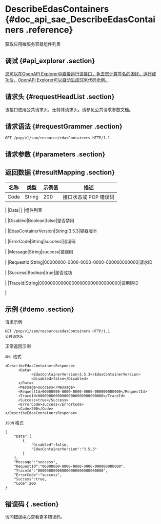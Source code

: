 # DescribeEdasContainers {#doc_api_sae_DescribeEdasContainers .reference}

获取应用微服务容器组件列表

## 调试 {#api_explorer .section}

[您可以在OpenAPI Explorer中直接运行该接口，免去您计算签名的困扰。运行成功后，OpenAPI Explorer可以自动生成SDK代码示例。](https://api.aliyun.com/#product=sae&api=DescribeEdasContainers&type=ROA&version=2019-05-06)

## 请求头 {#requestHeadList .section}

该接口使用公共请求头，无特殊请求头。请参见公共请求参数文档。

## 请求语法 {#requestGrammer .section}

```
GET /pop/v1/sam/resource/edasContainers HTTP/1.1
```

## 请求参数 {#parameters .section}

## 返回数据 {#resultMapping .section}

|名称|类型|示例值|描述|
|--|--|---|--|
|Code|String|200|接口状态或 POP 错误码

 |
|Data| | |组件列表

 |
|Disabled|Boolean|false|是否禁用

 |
|EdasContainerVersion|String|3.5.3|容器版本

 |
|ErrorCode|String|success|错误码

 |
|Message|String|success|错误码

 |
|RequestId|String|00000000-0000-0000-0000-000000000000|请求ID

 |
|Success|Boolean|true|是否成功

 |
|TraceId|String|000000000000000000000000000000|调用链ID

 |

## 示例 {#demo .section}

请求示例

``` {#request_demo}
GET /pop/v1/sam/resource/edasContainers HTTP/1.1
公共请求头
```

正常返回示例

`XML` 格式

``` {#xml_return_success_demo}
<DescribeEdasContainersResponse>
	  <Data>
		    <EdasContainerVersion>3.5.3</EdasContainerVersion>
		    <Disabled>false</Disabled>
	  </Data>
	  <Message>success</Message>
	  <RequestId>00000000-0000-0000-0000-000000000000</RequestId>
	  <TraceId>000000000000000000000000000000</TraceId>
	  <Success>true</Success>
	  <ErrorCode>success</ErrorCode>
	  <Code>200</Code>
</DescribeEdasContainersResponse>
```

`JSON` 格式

``` {#json_return_success_demo}
{
	"Data":[
		{
			"Disabled":false,
			"EdasContainerVersion":"3.5.3"
		}
	],
	"Message":"success",
	"RequestId":"00000000-0000-0000-0000-000000000000",
	"TraceId":"000000000000000000000000000000",
	"ErrorCode":"success",
	"Success":true,
	"Code":200
}
```

## 错误码 { .section}

访问[错误中心](https://error-center.aliyun.com/status/product/sae)查看更多错误码。

